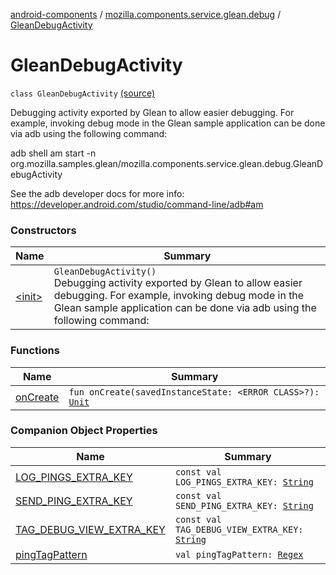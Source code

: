 [android-components](../../index.md) / [mozilla.components.service.glean.debug](../index.md) / [GleanDebugActivity](./index.md)

# GleanDebugActivity

`class GleanDebugActivity` [(source)](https://github.com/mozilla-mobile/android-components/blob/master/components/service/glean/src/main/java/mozilla/components/service/glean/debug/GleanDebugActivity.kt#L22)

Debugging activity exported by Glean to allow easier debugging.
For example, invoking debug mode in the Glean sample application
can be done via adb using the following command:

adb shell am start -n org.mozilla.samples.glean/mozilla.components.service.glean.debug.GleanDebugActivity

See the adb developer docs for more info:
https://developer.android.com/studio/command-line/adb#am

### Constructors

| Name | Summary |
|---|---|
| [&lt;init&gt;](-init-.md) | `GleanDebugActivity()`<br>Debugging activity exported by Glean to allow easier debugging. For example, invoking debug mode in the Glean sample application can be done via adb using the following command: |

### Functions

| Name | Summary |
|---|---|
| [onCreate](on-create.md) | `fun onCreate(savedInstanceState: <ERROR CLASS>?): `[`Unit`](https://kotlinlang.org/api/latest/jvm/stdlib/kotlin/-unit/index.html) |

### Companion Object Properties

| Name | Summary |
|---|---|
| [LOG_PINGS_EXTRA_KEY](-l-o-g_-p-i-n-g-s_-e-x-t-r-a_-k-e-y.md) | `const val LOG_PINGS_EXTRA_KEY: `[`String`](https://kotlinlang.org/api/latest/jvm/stdlib/kotlin/-string/index.html) |
| [SEND_PING_EXTRA_KEY](-s-e-n-d_-p-i-n-g_-e-x-t-r-a_-k-e-y.md) | `const val SEND_PING_EXTRA_KEY: `[`String`](https://kotlinlang.org/api/latest/jvm/stdlib/kotlin/-string/index.html) |
| [TAG_DEBUG_VIEW_EXTRA_KEY](-t-a-g_-d-e-b-u-g_-v-i-e-w_-e-x-t-r-a_-k-e-y.md) | `const val TAG_DEBUG_VIEW_EXTRA_KEY: `[`String`](https://kotlinlang.org/api/latest/jvm/stdlib/kotlin/-string/index.html) |
| [pingTagPattern](ping-tag-pattern.md) | `val pingTagPattern: `[`Regex`](https://kotlinlang.org/api/latest/jvm/stdlib/kotlin.text/-regex/index.html) |
